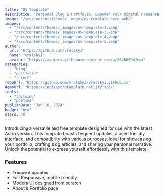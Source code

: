 ```yaml
---
title: "OV Template"
description: "Personal Blog & Portfolio: Empower Your Digital Presence."
image: "/src/content/themes/_images/ov-template-hero.webp"
images:
  - "/src/content/themes/_images/ov-template-2.webp"
  - "/src/content/themes/_images/ov-template-3.webp"
  - "/src/content/themes/_images/ov-template-4.webp"
  - "/src/content/themes/_images/ov-template-5.webp"
author:
  url: "https://github.com/vratskyi"
  name: "vratskyi"
  avatar: "https://avatars.githubusercontent.com/u/26466094?v=4"
categories:
  - "blog"
  - "portfolio"
  - "recent"
repoUrl: "https://github.com/vratskyi/vratskyi.github.io"
demoUrl: "https://indieastrotemplate.netlify.app/"
tools:
  - "tailwind"
  - "postcss"
publishDate: "Jan 16, 2024"
badge: "new"
stars: 10
---
```


<p>
  Introducing a versatile and free template designed for use with the latest Astro version. This
  template boasts frequent updates, a user-friendly interface, and compatibility with various
  purposes. Ideal for showcasing your portfolio, crafting blog articles, and sharing your personal
  narrative. Unlock the potential to express yourself effortlessly with this template.
</p>
<h3>Features</h3>
<ul>
  <li>Frequent updates</li>
  <li>Full Responsive, mobile friendly</li>
  <li>Modern UI designed from scratch</li>
  <li>About &amp; Portfolio page</li>
</ul>
